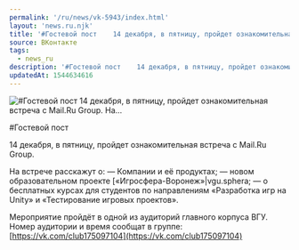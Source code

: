 ```yaml
---
permalink: '/ru/news/vk-5943/index.html'
layout: 'news.ru.njk'
title: '#Гостевой пост    14 декабря, в пятницу, пройдет ознакомительная встреча с Mail.Ru Group.    На…'
source: ВКонтакте
tags:
  - news_ru
description: '#Гостевой пост    14 декабря, в пятницу, пройдет ознакомительная встреча с Mail.Ru Group.    На…'
updatedAt: 1544634616
---
```

![#Гостевой пост    14 декабря, в пятницу, пройдет ознакомительная встреча с Mail.Ru Group.    На…](https://sun9-76.userapi.com/impf/c851232/v851232106/63ddc/aZlkraIMKu0.jpg?size=1024x574&quality=96&proxy=1&sign=db7d3715bc09d39e3a17cb3190e173c1&c_uniq_tag=rxcpvO8LPCTQts6K5uwCaaike5w5JozMcHinqEbcnWQ&type=album)

#Гостевой пост

14 декабря, в пятницу, пройдет ознакомительная встреча с Mail.Ru Group.

На встрече расскажут о:
— Компании и её продуктах;
— новом образовательном проекте [«Игросфера-Воронеж»|vgu.sphera;
— о бесплатных курсах для студентов по направлениям «Разработка игр на Unity» и «Тестирование игровых проектов».

Мероприятие пройдёт в одной из аудиторий главного корпуса ВГУ. Номер аудитории и время сообщат в группе: [https://vk.com/club175097104](https://vk.com/club175097104)
